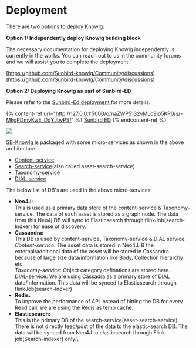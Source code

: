 # Deployment

There are two options to deploy Knowlg:

**Option 1: Independently deploy Knowlg building block**

The necessary documentation for deploying Knowlg independently is currently in the works. You can reach out to us in the community forums and we will assist you to complete the deployment.

[https://github.com/Sunbird-knowlg/Community/discussions](https://github.com/Sunbird-knowlg/Community/discussions)

**Option 2: Deploying Knowlg as part of Sunbird-ED**

Please refer to the [Sunbird-Ed deployment ](https://ed.sunbird.org/use/prerequisites-for-your-own-sunbird-ed-instance)for more details.



{% content-ref url="http://127.0.0.1:5000/o/naZWP5132vMLc9ip5KP0/s/-MkgPDmvKwE_DgYJbvPS/" %}
[Sunbird ED](http://127.0.0.1:5000/o/naZWP5132vMLc9ip5KP0/s/-MkgPDmvKwE\_DgYJbvPS/)
{% endcontent-ref %}

![](<../.gitbook/assets/SB-Knowlg (2).png>)

[SB-Knowlg ](http://127.0.0.1:5000/o/-Mi9QwJlsfb7xuxTBc0J/s/aanfWbeVT74C5lXDPde3/)is packaged with some micro-services as shown in the above architecture.

* [Content-service](../learn/product-and-developer-guide/content-service/)
* [Search-service](../learn/product-and-developer-guide/assets-search-service/)(also called asset-search-service)
* [Taxonomy-service](../learn/product-and-developer-guide/taxonomy-and-tagging/)
* [DIAL-service](installation-guide/services/dial-service.md)

The below list of DB's are used in the above micro-services

* **Neo4J**: \
  This is used as a primary data store of the content-service & Taxonomy-service. The data of each asset is stored as a graph node. The data from this Neo4j DB will sync to Elasticsearch through flinkJob(search-Indxer) for ease of discovery.
* **Cassandra:**\
  This DB is used by content-service, Taxonomy-service & DIAL service. \
  _Content-service:_ The asset data is stored in Neo4J. B the external/additional data of the asset will be stored in Cassandra because of large size data/information like Body, Collection hierarchy etc.\
  _Taxonomy-service_: Object category definations are stored here. \
  DIAL-service: We are using Cassadra as a primary store of DIAL data/information. This data will be synced to Elasticsearch through flinkJob(search-Indxer)
* **Redis:**\
  To improve the performance of API instead of hitting the DB for every Read call, we are using the Redis as temp cache.
* **Elasticsearch:**\
  This is the primary DB of the search-service(asset-search-service). There is not directly feed/post of the data to the elastic-search DB. The data will be synced from Neo4J to elasticsearch through Flink job(Search-indexer) only.\





